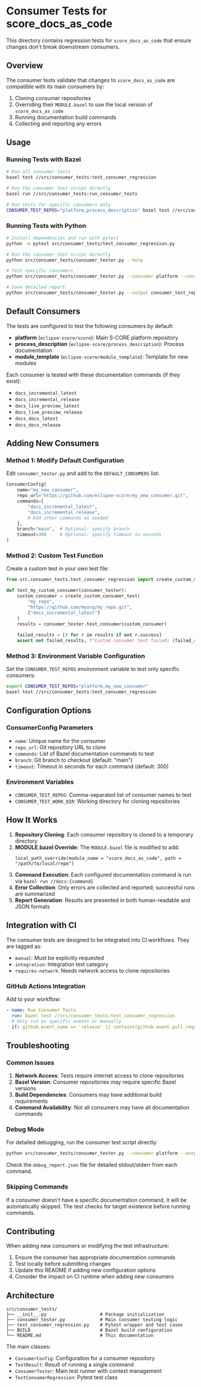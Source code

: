 # Consumer Tests for score_docs_as_code

This directory contains regression tests for `score_docs_as_code` that ensure changes don't break downstream consumers.

## Overview

The consumer tests validate that changes to `score_docs_as_code` are compatible with its main consumers by:

1. Cloning consumer repositories
2. Overriding their `MODULE.bazel` to use the local version of `score_docs_as_code`
3. Running documentation build commands
4. Collecting and reporting any errors

## Usage

### Running Tests with Bazel

```bash
# Run all consumer tests
bazel test //src/consumer_tests:test_consumer_regression

# Run the consumer test script directly
bazel run //src/consumer_tests:run_consumer_tests

# Run tests for specific consumers only
CONSUMER_TEST_REPOS="platform,process_description" bazel test //src/consumer_tests:test_consumer_regression
```

### Running Tests with Python

```bash
# Install dependencies and run with pytest
python -m pytest src/consumer_tests/test_consumer_regression.py

# Run the consumer test script directly
python src/consumer_tests/consumer_tester.py --help

# Test specific consumers
python src/consumer_tests/consumer_tester.py --consumer platform --consumer process_description

# Save detailed report
python src/consumer_tests/consumer_tester.py --output consumer_test_report.json
```

## Default Consumers

The tests are configured to test the following consumers by default:

- **platform** (`eclipse-score/score`): Main S-CORE platform repository
- **process_description** (`eclipse-score/process_description`): Process documentation
- **module_template** (`eclipse-score/module_template`): Template for new modules

Each consumer is tested with these documentation commands (if they exist):
- `docs_incremental_latest`
- `docs_incremental_release`
- `docs_live_preview_latest`
- `docs_live_preview_release`
- `docs_docs_latest`
- `docs_docs_release`

## Adding New Consumers

### Method 1: Modify Default Configuration

Edit `consumer_tester.py` and add to the `DEFAULT_CONSUMERS` list:

```python
ConsumerConfig(
    name="my_new_consumer",
    repo_url="https://github.com/eclipse-score/my_new_consumer.git",
    commands=[
        "docs_incremental_latest",
        "docs_incremental_release",
        # Add other commands as needed
    ],
    branch="main",  # Optional: specify branch
    timeout=300     # Optional: specify timeout in seconds
)
```

### Method 2: Custom Test Function

Create a custom test in your own test file:

```python
from src.consumer_tests.test_consumer_regression import create_custom_consumer_test

def test_my_custom_consumer(consumer_tester):
    custom_consumer = create_custom_consumer_test(
        "my_repo",
        "https://github.com/myorg/my_repo.git", 
        ["docs_incremental_latest"]
    )
    results = consumer_tester.test_consumer(custom_consumer)
    
    failed_results = [r for r in results if not r.success]
    assert not failed_results, f"Custom consumer test failed: {failed_results}"
```

### Method 3: Environment Variable Configuration

Set the `CONSUMER_TEST_REPOS` environment variable to test only specific consumers:

```bash
export CONSUMER_TEST_REPOS="platform,my_new_consumer"
bazel test //src/consumer_tests:test_consumer_regression
```

## Configuration Options

### ConsumerConfig Parameters

- `name`: Unique name for the consumer
- `repo_url`: Git repository URL to clone
- `commands`: List of Bazel documentation commands to test
- `branch`: Git branch to checkout (default: "main")
- `timeout`: Timeout in seconds for each command (default: 300)

### Environment Variables

- `CONSUMER_TEST_REPOS`: Comma-separated list of consumer names to test
- `CONSUMER_TEST_WORK_DIR`: Working directory for cloning repositories

## How It Works

1. **Repository Cloning**: Each consumer repository is cloned to a temporary directory
2. **MODULE.bazel Override**: The `MODULE.bazel` file is modified to add:
   ```starlark
   local_path_override(module_name = "score_docs_as_code", path = "/path/to/local/repo")
   ```
3. **Command Execution**: Each configured documentation command is run via `bazel run //docs:{command}`
4. **Error Collection**: Only errors are collected and reported; successful runs are summarized
5. **Report Generation**: Results are presented in both human-readable and JSON formats

## Integration with CI

The consumer tests are designed to be integrated into CI workflows. They are tagged as:
- `manual`: Must be explicitly requested
- `integration`: Integration test category  
- `requires-network`: Needs network access to clone repositories

### GitHub Actions Integration

Add to your workflow:

```yaml
- name: Run Consumer Tests
  run: bazel test //src/consumer_tests:test_consumer_regression
  # Only run on specific events or manually
  if: github.event_name == 'release' || contains(github.event.pull_request.labels.*.name, 'test-consumers')
```

## Troubleshooting

### Common Issues

1. **Network Access**: Tests require internet access to clone repositories
2. **Bazel Version**: Consumer repositories may require specific Bazel versions
3. **Build Dependencies**: Consumers may have additional build requirements
4. **Command Availability**: Not all consumers may have all documentation commands

### Debug Mode

For detailed debugging, run the consumer test script directly:

```bash
python src/consumer_tests/consumer_tester.py --consumer platform --output debug_report.json
```

Check the `debug_report.json` file for detailed stdout/stderr from each command.

### Skipping Commands

If a consumer doesn't have a specific documentation command, it will be automatically skipped. The test checks for target existence before running commands.

## Contributing

When adding new consumers or modifying the test infrastructure:

1. Ensure the consumer has appropriate documentation commands
2. Test locally before submitting changes
3. Update this README if adding new configuration options
4. Consider the impact on CI runtime when adding new consumers

## Architecture

```
src/consumer_tests/
├── __init__.py                    # Package initialization
├── consumer_tester.py             # Main consumer testing logic
├── test_consumer_regression.py    # Pytest wrapper and test cases
├── BUILD                          # Bazel build configuration
└── README.md                      # This documentation
```

The main classes:

- `ConsumerConfig`: Configuration for a consumer repository
- `TestResult`: Result of running a single command
- `ConsumerTester`: Main test runner with context management
- `TestConsumerRegression`: Pytest test class